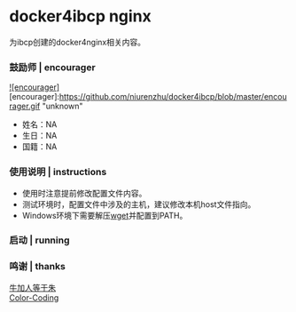 # docker4ibcp nginx
为ibcp创建的docker4nginx相关内容。

### 鼓励师 | encourager
[![encourager]](https://github.com/niurenzhu/docker4ibcp/blob/master/encourager.gif)  
[encourager]:https://github.com/niurenzhu/docker4ibcp/blob/master/encourager.gif "unknown"
* 姓名：NA
* 生日：NA
* 国籍：NA

### 使用说明 | instructions
* 使用时注意提前修改配置文件内容。
* 测试环境时，配置文件中涉及的主机，建议修改本机host文件指向。
* Windows环境下需要解压[wget](https://github.com/niurenzhu/docker4ibcp/blob/master/wget-win32.zip)并配置到PATH。

### 启动 | running


### 鸣谢 | thanks
[牛加人等于朱](http://baike.baidu.com/view/1769.htm "NiurenZhu")<br>
[Color-Coding](http://colorcoding.org/ "咔啦工作室")<br>
